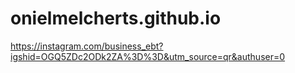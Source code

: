 # onielmelcherts.github.io
https://instagram.com/business_ebt?igshid=OGQ5ZDc2ODk2ZA%3D%3D&utm_source=qr&authuser=0
